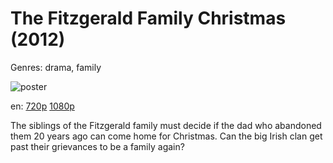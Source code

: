 # The Fitzgerald Family Christmas (2012)

Genres: drama, family

![poster](http://image.tmdb.org/t/p/w500/xPEt5NqzegtutFX70KPxR2IZZjG.jpg)

en:
  [720p](magnet:?xt=urn:btih:17064b663bd446118ef69472e5c1c2a2caae2c21&dn=The+Fitzgerald+Family+Christmas+%282012%29+720p+BrRip+x264+-+YIFY&tr=udp%3A%2F%2Ftracker.openbittorrent.com%3A80%2Fannounce&tr=udp%3A%2F%2Fglotorrents.pw%3A6969%2Fannounce&tr=udp%3A%2F%2Ftracker.openbittorrent.com%3A80%2Fannounce&tr=udp%3A%2F%2Ftracker.opentrackr.org%3A1337%2Fannounce&tr=udp%3A%2F%2Fzer0day.to%3A1337%2Fannounce&tr=udp%3A%2F%2Ftracker.coppersurfer.tk%3A6969%2Fannounce)
  [1080p](magnet:?xt=urn:btih:30478AE4DD5F97110EA888848190D83D9F0644D4&tr=udp://glotorrents.pw:6969/announce&tr=udp://tracker.opentrackr.org:1337/announce&tr=udp://torrent.gresille.org:80/announce&tr=udp://tracker.openbittorrent.com:80&tr=udp://tracker.coppersurfer.tk:6969&tr=udp://tracker.leechers-paradise.org:6969&tr=udp://p4p.arenabg.ch:1337&tr=udp://tracker.internetwarriors.net:1337)
  


The siblings of the Fitzgerald family must decide if the dad who abandoned them 20 years ago can come home for Christmas. Can the big Irish clan get past their grievances to be a family again?